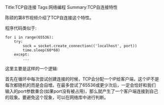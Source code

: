 Title:TCP自连接
Tags:网络编程
Summary:TCP自连接特性

陈硕的第8节视频介绍了TCP自连接这个特性。

程序代码类似于:

    for i in range(65536):
        try:
            sock = socket.create_connection(('localhost', port))
            time.sleep(60*60)
        except:
            ...

这里主要是这样的一个逻辑:  

首先在循环中每次尝试创建连接的时候，TCP会分配一个IP给客户端，这个IP不是每次都随机的而是会自增。在最多尝试了65536或更少次后，一定会恰好和我们输入的port参数重合(如果port没有被占用)，那么就产生了一个客户端连接到自己的现象。要避免这个现象，可以在网络库中进行判断。
